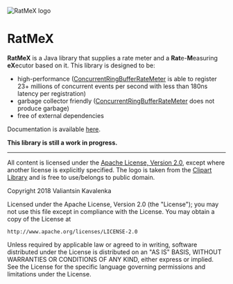 ![RatMeX logo](https://stincmale.github.io/ratmex/logo-small.png)
# RatMeX
**RatMeX** is a Java library that supplies a rate meter and a **Rat**e-**M**easuring **eX**ecutor based on it. This library is designed to be:
* high-performance ([ConcurrentRingBufferRateMeter](https://stincmale.github.io/ratmex/apidocs/current/stincmale/ratmex/meter/ConcurrentRingBufferRateMeter.html) is able to register 23+ millions of concurrent events per second with less than 180ns latency per registration)
* garbage collector friendly ([ConcurrentRingBufferRateMeter](https://stincmale.github.io/ratmex/apidocs/current/stincmale/ratmex/meter/ConcurrentRingBufferRateMeter.html) does not produce garbage)
* free of external dependencies

Documentation is available [here](https://github.com/stIncMale/ratmex/wiki).

**This library is still a work in progress.**

***

All content is licensed under the [Apache License, Version 2.0](http://www.apache.org/licenses/LICENSE-2.0), except where another license is explicitly specified.
The logo is taken from the [Clipart Library](http://clipart-library.com/clipart/3099.htm) and is free to use/belongs to public domain.

Copyright 2018 Valiantsin Kavalenka

Licensed under the Apache License, Version 2.0 (the "License");
you may not use this file except in compliance with the License.
You may obtain a copy of the License at

    http://www.apache.org/licenses/LICENSE-2.0

Unless required by applicable law or agreed to in writing, software
distributed under the License is distributed on an "AS IS" BASIS,
WITHOUT WARRANTIES OR CONDITIONS OF ANY KIND, either express or implied.
See the License for the specific language governing permissions and
limitations under the License.